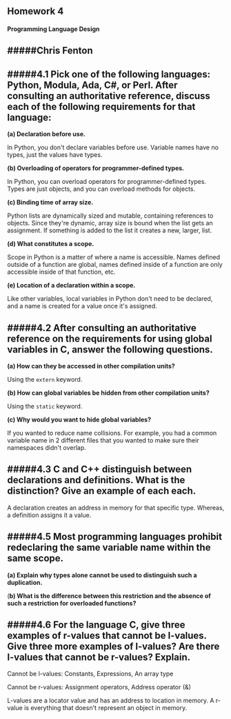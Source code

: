 ## Homework 4
#### Programming Language Design
#####Chris Fenton
---

#####4.1 Pick one of the following languages: Python, Modula, Ada, C#, or Perl. After consulting an authoritative reference, discuss each of the following requirements for that language:
---
**(a) Declaration before use.**

In Python, you don't declare variables before use. Variable names have no types, just the values have types.**(b) Overloading of operators for programmer-defined types.**

In Python, you can overload operators for programmer-defined types. Types are just objects, and you can overload methods for objects.**(c) Binding time of array size.**

Python lists are dynamically sized and mutable, containing references to objects. Since they're dynamic, array size is bound when the list gets an assignment. If something is added to the list it creates a new, larger, list.**(d) What constitutes a scope.**

Scope in Python is a matter of where a name is accessible. Names defined outside of a function are global, names defined inside of a function are only accessible inside of that function, etc.**(e) Location of a declaration within a scope.**
Like other variables, local variables in Python don't need to be declared, and a name is created for a value once it's assigned.

#####4.2 After consulting an authoritative reference on the requirements for using global variables in C, answer the following questions.
---**(a) How can they be accessed in other compilation units?**
Using the ```extern``` keyword.**(b) How can global variables be hidden from other compilation units?**
Using the ```static``` keyword.

**(c) Why would you want to hide global variables?**

If you wanted to reduce name collisions. For example, you had a common variable name in 2 different files that you wanted to make sure their namespaces didn't overlap.

#####4.3 C and C++ distinguish between declarations and definitions. What is the distinction? Give an example of each each.
---

A declaration creates an address in memory for that specific type. Whereas, a definition assigns it a value.

#####4.5 Most programming languages prohibit redeclaring the same variable name within the same scope.
--- **(a) Explain why types alone cannot be used to distinguish such a duplication.**
(**b) What is the difference between this restriction and the absence of such a restriction for overloaded functions?**

#####4.6 For the language C, give three examples of r-values that cannot be l-values. Give three more examples of l-values? Are there l-values that cannot be r-values? Explain.
---

Cannot be l-values:
Constants,
Expressions,
An array type

Cannot be r-values:
Assignment operators,
Address operator (&)

L-values are a locator value and has an address to location in memory. A r-value is everything that doesn't represent an object in memory.